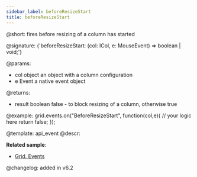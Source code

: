 ```yaml
---
sidebar_label: beforeResizeStart
title: beforeResizeStart
---          
```


@short: fires before resizing of a column has started

@signature: {'beforeResizeStart: (col: ICol, e: MouseEvent) => boolean | void;'}

@params:
- col		object		an object with a column configuration
- e				Event		a native event object


@returns:
- result		boolean		false - to block resizing of a column, otherwise true

@example:
grid.events.on("BeforeResizeStart", function(col,e){
	// your logic here
    return false;
});


@template: api_event
@descr:

**Related sample**:
- [Grid. Events](https://snippet.dhtmlx.com/9zeyp4ds)

@changelog:
added in v6.2

